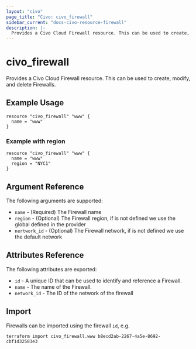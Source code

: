 ```yaml
---
layout: "civo"
page_title: "Civo: civo_firewall"
sidebar_current: "docs-civo-resource-firewall"
description: |-
  Provides a Civo Cloud Firewall resource. This can be used to create, modify, and delete Firewalls.
---
```


# civo\_firewall

Provides a Civo Cloud Firewall resource. This can be used to create,
modify, and delete Firewalls.

## Example Usage

```hcl
resource "civo_firewall" "www" {
  name = "www"
}
```
### Example with region
```hcl
resource "civo_firewall" "www" {
  name = "www"
  region = "NYC1"
}
```

## Argument Reference

The following arguments are supported:

* `name` - (Required) The Firewall name
* `region` - (Optional) The Firewall region, if is not defined we use the global defined in the provider
* `nertwork_id` - (Optional) The Firewall network, if is not defined we use the default network


## Attributes Reference

The following attributes are exported:

* `id` - A unique ID that can be used to identify and reference a Firewall.
* `name` - The name of the Firewall.
* `network_id` - The ID of the network of the firewall

## Import

Firewalls can be imported using the firewall `id`, e.g.

```
terraform import civo_firewall.www b8ecd2ab-2267-4a5e-8692-cbf1d32583e3
```
